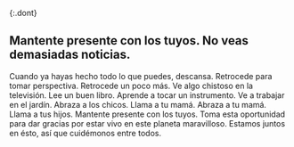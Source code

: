{:.dont}
## Mantente presente con los tuyos. No veas demasiadas noticias.

Cuando ya hayas hecho todo lo que puedes, descansa. Retrocede para tomar perspectiva. Retrocede un poco más. Ve algo chistoso en la televisión. Lee un buen libro. Aprende a tocar un instrumento. Ve a trabajar en el jardín. Abraza a los chicos. Llama a tu mamá. Abraza a tu mamá. Llama a tus hijos. Mantente presente con los tuyos. Toma esta oportunidad para dar gracias por estar vivo en este planeta maravilloso. Estamos juntos en ésto, así que cuidémonos entre todos.
